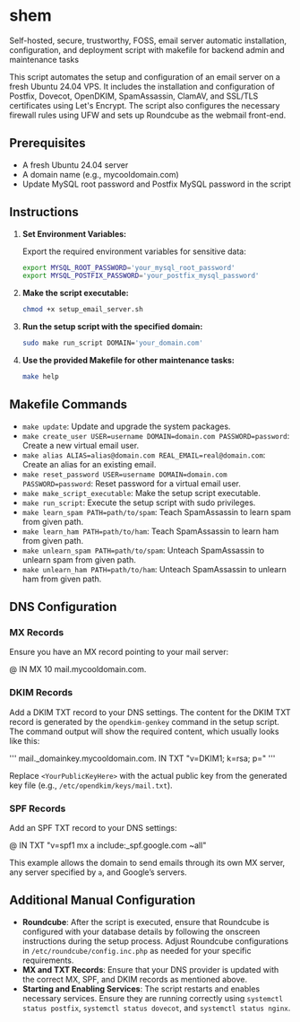 # shem
Self-hosted, secure, trustworthy, FOSS, email server automatic installation, configuration, and deployment script with makefile for backend admin and maintenance tasks

This script automates the setup and configuration of an email server on a fresh Ubuntu 24.04 VPS. It includes the installation and configuration of Postfix, Dovecot, OpenDKIM, SpamAssassin, ClamAV, and SSL/TLS certificates using Let's Encrypt. The script also configures the necessary firewall rules using UFW and sets up Roundcube as the webmail front-end.

## Prerequisites

- A fresh Ubuntu 24.04 server
- A domain name (e.g., mycooldomain.com)
- Update MySQL root password and Postfix MySQL password in the script

## Instructions

1. **Set Environment Variables:**

    Export the required environment variables for sensitive data:

    ```sh
    export MYSQL_ROOT_PASSWORD='your_mysql_root_password'
    export MYSQL_POSTFIX_PASSWORD='your_postfix_mysql_password'
    ```

2. **Make the script executable:**

    ```sh
    chmod +x setup_email_server.sh
    ```

3. **Run the setup script with the specified domain:**

    ```sh
    sudo make run_script DOMAIN='your_domain.com'
    ```

4. **Use the provided Makefile for other maintenance tasks:**

    ```sh
    make help
    ```

## Makefile Commands

- `make update`: Update and upgrade the system packages.
- `make create_user USER=username DOMAIN=domain.com PASSWORD=password`: Create a new virtual email user.
- `make alias ALIAS=alias@domain.com REAL_EMAIL=real@domain.com`: Create an alias for an existing email.
- `make reset_password USER=username DOMAIN=domain.com PASSWORD=password`: Reset password for a virtual email user.
- `make make_script_executable`: Make the setup script executable.
- `make run_script`: Execute the setup script with sudo privileges.
- `make learn_spam PATH=path/to/spam`: Teach SpamAssassin to learn spam from given path.
- `make learn_ham PATH=path/to/ham`: Teach SpamAssassin to learn ham from given path.
- `make unlearn_spam PATH=path/to/spam`: Unteach SpamAssassin to unlearn spam from given path.
- `make unlearn_ham PATH=path/to/ham`: Unteach SpamAssassin to unlearn ham from given path.

## DNS Configuration

### MX Records

Ensure you have an MX record pointing to your mail server:

@   IN  MX  10  mail.mycooldomain.com.

### DKIM Records

Add a DKIM TXT record to your DNS settings. The content for the DKIM TXT record is generated by the `opendkim-genkey` command in the setup script. The command output will show the required content, which usually looks like this:

'''
mail._domainkey.mycooldomain.com. IN  TXT  "v=DKIM1; k=rsa; p=<YourPublicKeyHere>"
'''

Replace `<YourPublicKeyHere>` with the actual public key from the generated key file (e.g., `/etc/opendkim/keys/mail.txt`).

### SPF Records

Add an SPF TXT record to your DNS settings:

@   IN  TXT  "v=spf1 mx a include:_spf.google.com ~all"

This example allows the domain to send emails through its own MX server, any server specified by `a`, and Google’s servers.

## Additional Manual Configuration

- **Roundcube**: After the script is executed, ensure that Roundcube is configured with your database details by following the onscreen instructions during the setup process. Adjust Roundcube configurations in `/etc/roundcube/config.inc.php` as needed for your specific requirements.
- **MX and TXT Records**: Ensure that your DNS provider is updated with the correct MX, SPF, and DKIM records as mentioned above.
- **Starting and Enabling Services**: The script restarts and enables necessary services. Ensure they are running correctly using `systemctl status postfix`, `systemctl status dovecot`, and `systemctl status nginx`.

